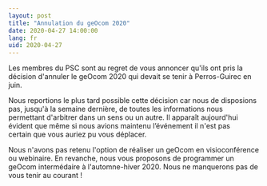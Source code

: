 ```yaml
---
layout: post
title: "Annulation du geOcom 2020"
date: 2020-04-27 14:00:00
lang: fr
uid: 2020-04-27
---
```


Les membres du PSC sont au regret de vous annoncer qu'ils ont pris la décision d'annuler le geOcom 2020 qui devait se tenir à Perros-Guirec en juin.

Nous reportions le plus tard possible cette décision car nous de disposions pas, jusqu'à la semaine dernière, de toutes les informations nous permettant d'arbitrer dans un sens ou un autre.
Il apparaît aujourd'hui évident que même si nous avions maintenu l’événement il n'est pas certain que vous auriez pu vous déplacer.

Nous n'avons pas retenu l'option de réaliser un geOcom en visioconférence ou webinaire.
En revanche, nous vous proposons de programmer un geOcom intermédaire à l'automne-hiver 2020. Nous ne manquerons pas de vous tenir au courant !
